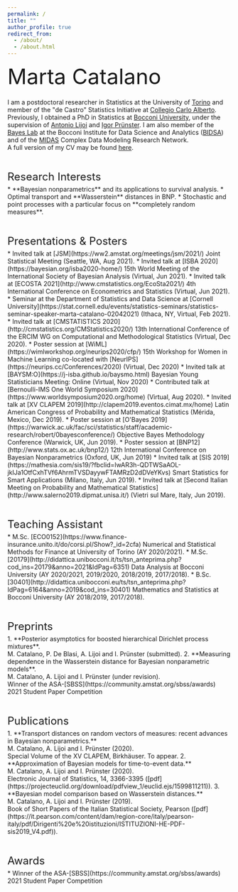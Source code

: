 ```yaml
---
permalink: /
title: ""
author_profile: true
redirect_from: 
  - /about/
  - /about.html
---
```



<p style = "margin-bottom:20px;"><font  size="7" >  Marta Catalano <br> </font> </p>
  
  
I am a postdoctoral researcher in Statistics at the University of [Torino](https://www.esomas.unito.it/do/home.pl) and member of the "de Castro" Statistics Initiative at [Collegio Carlo Alberto](https://www.carloalberto.org/research/statistics-initiative/). Previously, I  obtained a PhD in Statistics at [Bocconi University](https://www.unibocconi.eu/wps/wcm/connect/Bocconi/SitoPubblico_EN/Navigation+Tree/Home/Faculty+and+Research/Departments/Decision+Sciences/), under the supervision of [Antonio Lijoi](http://mypage.unibocconi.it/antoniolijoi/) and [Igor Prünster](http://didattica.unibocconi.it/mypage/index.php?IdUte=187032&cognome=PRUENSTER&nome=IGOR&urlBackMy=). I am also member of the [Bayes Lab](https://www.bayeslab.unibocconi.eu/wps/wcm/connect/Cdr/Bayeslab/Home) at the Bocconi Institute for Data Science and Analytics ([BIDSA](https://www.bidsa.unibocconi.eu/wps/wcm/connect/Site/Bidsa/Home)) and of the [MIDAS](https://midas.mat.uc.cl/network/) Complex Data Modeling Research Network.<br> 
A full version of my CV may be found [here](https://martacatalano.github.io/files/MartaCatalano_CV_Jan2021.pdf).

<p style = "margin-bottom:5px;"> <font size="5" > <br>  Research Interests  </font></p>
* **Bayesian nonparametrics** and its applications to survival analysis.
* Optimal transport and **Wasserstein** distances in BNP.
* Stochastic and point processes with a particular focus on **completely random measures**.

<p style = "margin-bottom:5px;"> <font size="5" > <br> Presentations & Posters  </font></p>
* Invited talk at [JSM](https://ww2.amstat.org/meetings/jsm/2021/) Joint Statistical Meeting (Seattle, WA, Aug 2021).
* Invited talk at [ISBA 2020](https://bayesian.org/isba2020-home/) 15th World Meeting of the International Society of Bayesian Analysis (Virtual, Jun 2021).
* Invited talk at [ECOSTA 2021](http://www.cmstatistics.org/EcoSta2021/)  4th International Conference on Econometrics and Statistics (Virtual, Jun 2021).
* Seminar at the Department of Statistics and Data Science at [Cornell University](https://stat.cornell.edu/events/statistics-seminars/statistics-seminar-speaker-marta-catalano-02042021) (Ithaca, NY, Virtual, Feb 2021).
* Invited talk at [CMSTATISTICS 2020](http://cmstatistics.org/CMStatistics2020/) 13th International Conference of the ERCIM WG on Computational and Methodological Statistics (Virtual, Dec 2020).
* Poster session at [WiML](https://wimlworkshop.org/neurips2020/cfp/) 15th Workshop for Women in Machine Learning co-located with [NeurIPS](https://neurips.cc/Conferences/2020) (Virtual, Dec 2020)
* Invited talk at [BAYSM:O](https://j-isba.github.io/baysmo.html) Bayesian Young Statisticians Meeting: Online (Virtual, Nov 2020)
* Contributed talk at [Bernoulli-IMS One World Symposium 2020](https://www.worldsymposium2020.org/home) (Virtual, Aug 2020).
* Invited talk at [XV CLAPEM 2019](http://clapem2019.eventos.cimat.mx/home) Latin American Congress of Probability and Mathematical Statistics (Mérida, Mexico, Dec 2019).
* Poster session at [O'Bayes 2019](https://warwick.ac.uk/fac/sci/statistics/staff/academic-research/robert/0bayesconference/) Objective Bayes Methodology Conference (Warwick, UK, Jun 2019).
* Poster session at [BNP12](http://www.stats.ox.ac.uk/bnp12/) 12th International Conference on Bayesian Nonparametrics (Oxford, UK, Jun 2019)
* Invited talk at [SIS 2019](https://mathesia.com/sis19/?fbclid=IwAR3h-QDTWSaAOL-jkIJa1OtfCxhTVf6AhrmTVSDayywFTAMRzD2dDVeYKvs) Smart Statistics for Smart Applications (Milano, Italy, Jun 2019).
* Invited talk at [Second Italian Meeting on Probability and Mathematical Statistics](http://www.salerno2019.dipmat.unisa.it/) (Vietri sul Mare, Italy, Jun 2019).

<p style = "margin-bottom:5px;"> <font size="5" margin-bottom = "1em"> <br>  Teaching Assistant  </font></p>
* M.Sc. [ECO0152](https://www.finance-insurance.unito.it/do/corsi.pl/Show?_id=2cfa) Numerical and Statistical Methods for Finance at University of Torino (AY 2020/2021).
* M.Sc. [20179](http://didattica.unibocconi.it/ts/tsn_anteprima.php?cod_ins=20179&anno=2021&IdPag=6351) Data Analysis at Bocconi University (AY 2020/2021, 2019/2020, 2018/2019, 2017/2018).
* B.Sc. [30401](http://didattica.unibocconi.eu/ts/tsn_anteprima.php?IdPag=6164&anno=2019&cod_ins=30401) Mathematics and Statistics at Bocconi University (AY 2018/2019, 2017/2018).

<p style = "margin-bottom:5px;"> <font size="5" > <br> Preprints  </font></p>
1.  **Posterior asymptotics for boosted hierarchical Dirichlet process mixtures**. <br>
M. Catalano, P. De Blasi, A. Lijoi and I. Prünster (submitted).
2.  **Measuring dependence in the Wasserstein distance for Bayesian nonparametric models**. <br> 
M. Catalano, A. Lijoi and I. Prünster (under revision).<br>
Winner of the ASA-[SBSS](https://community.amstat.org/sbss/awards) 2021 Student Paper Competition


<p style = "margin-bottom:5px;"> <font size="5" > <br> Publications  </font></p>
1. **Transport distances on random vectors of measures: recent advances in Bayesian nonparametrics.** <br>
M. Catalano, A. Lijoi and I. Prünster (2020). <br>
Special Volume of the XV CLAPEM, Birkhäuser. To appear.
2.  **Approximation of Bayesian models for time-to-event data.** <br>
M. Catalano, A. Lijoi and I. Prünster (2020). <br>
Electronic Journal of Statistics, 14, 3366-3395 ([pdf](https://projecteuclid.org/download/pdfview_1/euclid.ejs/1599811211)).
3.  **Bayesian model comparison based on Wasserstein distances.** <br>
M. Catalano, A. Lijoi and I. Prünster (2019). <br>
Book of Short Papers of the Italian Statistical Society, Pearson ([pdf](https://it.pearson.com/content/dam/region-core/italy/pearson-italy/pdf/Dirigenti%20e%20istituzioni/ISTITUZIONI-HE-PDF-sis2019_V4.pdf)).

<p style = "margin-bottom:5px;"> <font size="5" > <br> Awards  </font></p>
* Winner of the ASA-[SBSS](https://community.amstat.org/sbss/awards) 2021 Student Paper Competition

